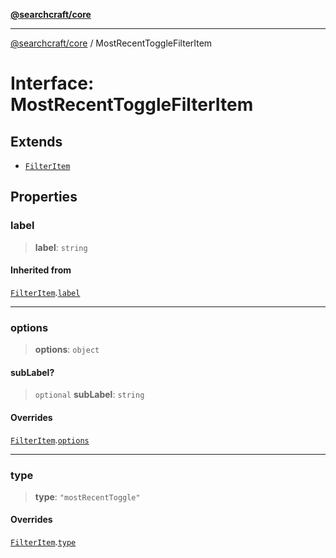 [**@searchcraft/core**](/reference/sdk/core/README.md)

***

[@searchcraft/core](/reference/sdk/core/globals.md) / MostRecentToggleFilterItem

# Interface: MostRecentToggleFilterItem

## Extends

- [`FilterItem`](/reference/sdk/core/interfaces/FilterItem.md)

## Properties

### label

> **label**: `string`

#### Inherited from

[`FilterItem`](/reference/sdk/core/interfaces/FilterItem.md).[`label`](/reference/sdk/core/interfaces/FilterItem.md#label)

***

### options

> **options**: `object`

#### subLabel?

> `optional` **subLabel**: `string`

#### Overrides

[`FilterItem`](/reference/sdk/core/interfaces/FilterItem.md).[`options`](/reference/sdk/core/interfaces/FilterItem.md#options)

***

### type

> **type**: `"mostRecentToggle"`

#### Overrides

[`FilterItem`](/reference/sdk/core/interfaces/FilterItem.md).[`type`](/reference/sdk/core/interfaces/FilterItem.md#type)
